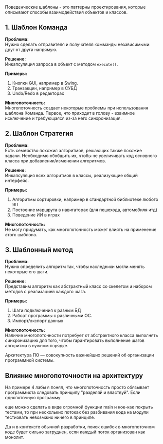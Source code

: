 
Поведенческие шаблоны - это паттерны проектирования, которые описывают способы взаимодействия объектов и классов.


## 1. Шаблон Команда

**Проблема:**  
Нужно сделать отправителя и получателя комманды независимыми друг от друга напрямую.

**Решение:**  
Инкапсуляция запроса в объект с методом `execute()`.

**Примеры:**
1. Кнопки GUI, например в Swing.
2. Транзакции, например в СУБД
3. Undo/Redo в редакторах

**Многопоточность:**  
Многопоточность создает некоторые проблемы при использования шаблона Команда. Первое, что приходит в голову - взаимное исключение и требующаяся из-за него синхронизация.


## 2. Шаблон Стратегия 

**Проблема:**  
Есть семейство похожил алгоритмов, решающих также похожие задачи. Необходимо обобщить их, чтобы не увеличивать код основного класса при добавлении/изменении алгоритмов.

**Решение:**  
Инкапсуляция всех алгоритмов в классы, реализующие общий интерфейс.

**Примеры:**
1. Алгоритмы сортировки, например в стандартной библиотеке любого ЯП
2. Постоение маршрута в навигаторах (для пешехода, автомобиля итд) 
3. Поведение ИИ в играх

**Многопоточность:**  
Не могу придумать, как многопоточность может влиять на применение этого шаблона. 

## 3. Шаблонный метод

**Проблема:**  
Нужно определить алгоритм так, чтобы наследники могли менять некоторые его шаги.

**Решение:**  
Представим алгоритм как абстрактный класс со скелетом и набором методов с реализацией каждого шага.

**Примеры:**
1. Шаги подключения к разным БД
2. Рабоат программы с различными ОС.
3. Импорт/экспорт данных

**Многопоточность:**  
Наличие многопоточности потребует от абстрактного класса выполнять синхронизацию для того, чтобы гарантировать выполнение шагов алгоритма в нужном порядке.


Архитектура ПО — совокупность важнейших решений об организации программной системы.

## Влияние многопоточности на архитектуру
На примере 4 лабы я понял, что многопоточность просто обязывает программиста следовать принципу "разделяй и властвуй". Если однопоточную программу 

еще можно сделать в виде огромной функции main и кое-как покрыть тестами, то при нескольких потоках без разбивания кода на модули тестиовать невозмжно ничего в принципе.

Да и в контексте обычной разработки, поиск ошибок в многопоточном коде будет сильно затруднен, если каждый поток организован как монолит.



